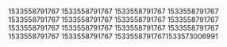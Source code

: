 1533558791767
1533558791767
1533558791767
1533558791767
1533558791767
1533558791767
1533558791767
1533558791767
1533558791767
1533558791767
1533558791767
1533558791767
1533558791767
1533558791767
15335587917671533573006991